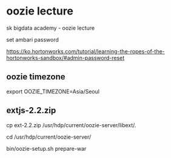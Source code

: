 # oozie lecture
sk bigdata academy - oozie lecture 

set ambari password

https://ko.hortonworks.com/tutorial/learning-the-ropes-of-the-hortonworks-sandbox/#admin-password-reset

## oozie timezone
export OOZIE_TIMEZONE=Asia/Seoul

## extjs-2.2.zip
cp ext-2.2.zip /usr/hdp/current/oozie-server/libext/.

cd /usr/hdp/current/oozie-server/

bin/oozie-setup.sh prepare-war
